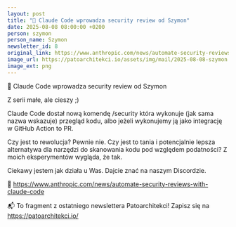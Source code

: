 ```yaml
---
layout: post
title: "📝 Claude Code wprowadza security review od Szymon"
date: 2025-08-08 08:00:00 +0200
person: szymon
person_name: Szymon
newsletter_id: 8
original_link: https://www.anthropic.com/news/automate-security-reviews-with-claude-code
image_url: https://patoarchitekci.io/assets/img/mail/2025-08-08-szymon.png
image_ext: png
---
```


📝 Claude Code wprowadza security review od Szymon

Z serii małe, ale cieszy ;)

Claude Code dostał nową komendę /security która wykonuje (jak sama nazwa wskazuje) przegląd kodu, albo jeżeli wykonujemy ją jako integrację w GitHub Action to PR. 

Czy jest to rewolucja? Pewnie nie. Czy jest to tania i potencjalnie lepsza alternatywa dla narzędzi do skanowania kodu pod względem podatności? Z moich eksperymentów wygląda, że tak.

Ciekawy jestem jak działa u Was. Dajcie znać na naszym Discordzie.

🔗 https://www.anthropic.com/news/automate-security-reviews-with-claude-code

📬 To fragment z ostatniego newslettera Patoarchitekci! Zapisz się na https://patoarchitekci.io/